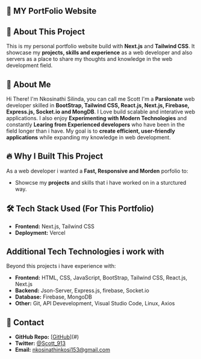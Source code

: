 ## 🚀 MY PortFolio Website

## 🌟 About This Project
This is my personal portfolio website build with **Next.js** and **Tailwind CSS**.
It showcase my **projects, skills and experience** as a web developer and also servers as a place to share my thoughts and knowledge in the web development field.

  ## 👤 About Me
  Hi There! I'm Nkosinathi Silinda, you can call me Scott
  I'm a **Parsionate** web developer skilled in **BootStrap, Tailwind CSS, React.js, Next.js, Firebase, Express.js, Socket.io and MongDB**. I Love build scalable and interative web applications.
  I also enjoy **Experimenting with Modern Technologies** and constantly **Learing from Experienced developers** who have been in the field longer than i have. My goal is to **create efficient, user-friendly applications** while expanding my knowledge in web development. 

## 🔥 Why I Built This Project
As a web developer i wanted a **Fast, Responsive and Morden** porfolio to:
- Showcse my **projects** and skills that i have worked on in a sturctured way.

## 🛠 Tech Stack Used (For This Portfolio)
- **Frontend:** Next.js, Tailwind CSS
- **Deployment:** Vercel

## Additional Tech Technologies i work with
Beyond this projects i have experience with:
- **Frontend:** HTML, CSS, JavaScript, BootStrap, Tailwind CSS, React.js, Next.js
- **Backend:** Json-Server, Express.js, firebase, Socket.io
- **Database:** Firebase, MongoDB
- **Other:** Git, API Devevelopment, Visual Studio Code, Linux, Axios

## 👤 Contact  
- **GitHub Repo:** [[GitHub](https://github.com/Scott12565/)](#)  
- **Twitter:** [@Scott_913](#)  
- **Email:** nkosinathinkosi153@gmail.com 